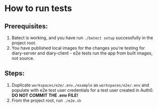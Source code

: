 # How to run tests

## Prerequisites:

1. Batect is working, and you have run `./batect setup` successfully in the project root.
2. You have published local images for the changes you're testing for diary-server and diary-client - e2e tests run the app from built images, not source.

## Steps:

1. Duplicate `workspaces/e2e/.env./example` as `workspaces/e2e/.env` and populate with e2e test user credentials for a test user created in Auth0. **DO NOT COMMIT THE .env FILE!**
2. From the project root, run `./e2e.sh`
